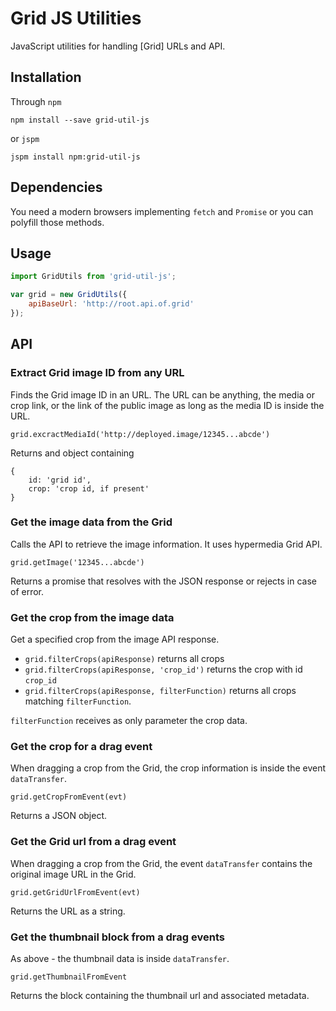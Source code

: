 # Grid JS Utilities

JavaScript utilities for handling [Grid] URLs and API.

## Installation

Through `npm`

```
npm install --save grid-util-js
```

or `jspm`

```
jspm install npm:grid-util-js
```

## Dependencies

You need a modern browsers implementing `fetch` and `Promise` or you can polyfill those methods.

## Usage

```js
import GridUtils from 'grid-util-js';

var grid = new GridUtils({
	apiBaseUrl: 'http://root.api.of.grid'
});
```

## API

### Extract Grid image ID from any URL

Finds the Grid image ID in an URL. The URL can be anything, the media or crop link, or the link of the public image as long as the media ID is inside the URL.

`grid.excractMediaId('http://deployed.image/12345...abcde')`

Returns and object containing

```
{
	id: 'grid id',
	crop: 'crop id, if present'
}
```

### Get the image data from the Grid

Calls the API to retrieve the image information. It uses hypermedia Grid API.

`grid.getImage('12345...abcde')`

Returns a promise that resolves with the JSON response or rejects in case of error.

### Get the crop from the image data

Get a specified crop from the image API response.

* `grid.filterCrops(apiResponse)` returns all crops
* `grid.filterCrops(apiResponse, 'crop_id')` returns the crop with id `crop_id`
* `grid.filterCrops(apiResponse, filterFunction)` returns all crops matching `filterFunction`.

`filterFunction` receives as only parameter the crop data.

### Get the crop for a drag event

When dragging a crop from the Grid, the crop information is inside the event `dataTransfer`.

`grid.getCropFromEvent(evt)`

Returns a JSON object.

### Get the Grid url from a drag event

When dragging a crop from the Grid, the event `dataTransfer` contains the original image URL in the Grid.

`grid.getGridUrlFromEvent(evt)`

Returns the URL as a string.

### Get the thumbnail block from a drag events

As above - the thumbnail data is inside `dataTransfer`. 

`grid.getThumbnailFromEvent`

Returns the block containing the thumbnail url and associated metadata. 
